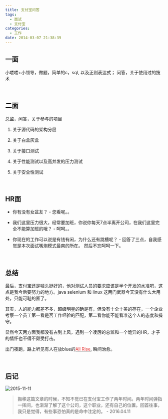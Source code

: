 ```yaml
---
title: 支付宝问答
tags:
  - 面试
  - 支付宝
categories:
  - 工作
date: 2014-03-07 21:38:39
---
```

## **一面**

小喽喽+小领导，做题，简单的c，sql, 以及正则表达式； 问答，关于使用过的技术

<br>

## **二面**

总监，问答，关于参与的项目

1. 关于源代码的架构分层

2. 关于白盒灰盒

3. 关于接口测试

4. 关于性能测试以及高并发的压力测试

5. 关于安全性测试
<!--more-->

<br>

## **HR面**

- 你有没有女盆友？ - 您看呢。。

- 我们这里压力很大，经常要加班，你说你每天7点半离开公司，在我们这里完全不能算加班的哦？ - 呵呵。。

- 你现在的工作可以说是有钱有闲，为什么还有跳槽呢？ - 回答了三点，自我感觉是本次面试嘴炮模式最爽的所在。 然后不忘呵呵一下。

<br>

## **总结**

最后，支付宝还是噱头挺好的，他对测试人员的要求应该是半个开发的水准吧，这点是我今后要努力的地方。java selenium 和 linux 这两门武器今天没有什么大用处，只能可耻的匿了。

其实，人的能力都差不多，超级明星的确是有，但没有十全十美的存在，一个企业考察一个员工第一看是否工作经验的匹配，第二看你能不能看准这个人的态度和操守。

显然今天两方面我都没有占到上风，遇到一个凌厉的总监和一个诡异的HR，才子的情怀也不得不颇受打击。

出门夜跑，路上听见有人在放blue的[<span style="color:#E53333;">All Rise</span>](http://v.youku.com/v_show/id_XMjQ2ODMy.html), 瞬间治愈。

<br>

## **后记**

![2015-11-11](http://7xr6h2.com1.z0.glb.clouddn.com/2016-04-11%20231923.jpg)

> 搬移这篇文章的时候，不知不觉已在支付宝工作了两年时间。两年时间弹指一挥间，也渐渐了解了这个公司，这个职业，还有自己的位置。回首往事，我只是觉得，有些事恐怕真的是命中注定的。 - 2016.04.11